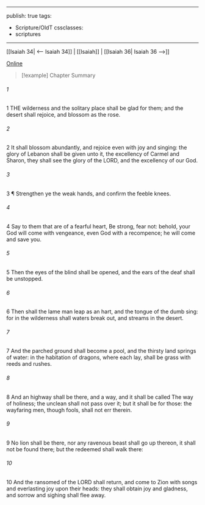 

---
publish: true
tags:
  - Scripture/OldT
cssclasses:
  - scriptures
---
[[Isaiah 34| <-- Isaiah 34]] | [[Isaiah]] | [[Isaiah 36| Isaiah 36 -->]]

[Online](https://churchofjesuschrist.org/study/scriptures/ot/isa/35?lang=eng)

>[!example] Chapter Summary
>
###### 1
1 THE wilderness and the solitary place shall be glad for them; and the desert shall rejoice, and blossom as the rose.
###### 2
2 It shall blossom abundantly, and rejoice even with joy and singing: the glory of Lebanon shall be given unto it, the excellency of Carmel and Sharon, they shall see the glory of the LORD, and the excellency of our God.
###### 3
3 ¶ Strengthen ye the weak hands, and confirm the feeble knees.
###### 4
4 Say to them that are of a fearful heart, Be strong, fear not: behold, your God will come with vengeance, even God with a recompence; he will come and save you.
###### 5
5 Then the eyes of the blind shall be opened, and the ears of the deaf shall be unstopped.
###### 6
6 Then shall the lame man leap as an hart, and the tongue of the dumb sing: for in the wilderness shall waters break out, and streams in the desert.
###### 7
7 And the parched ground shall become a pool, and the thirsty land springs of water: in the habitation of dragons, where each lay, shall be grass with reeds and rushes.
###### 8
8 And an highway shall be there, and a way, and it shall be called The way of holiness; the unclean shall not pass over it; but it shall be for those: the wayfaring men, though fools, shall not err therein.
###### 9
9 No lion shall be there, nor any ravenous beast shall go up thereon, it shall not be found there; but the redeemed shall walk there:
###### 10
10 And the ransomed of the LORD shall return, and come to Zion with songs and everlasting joy upon their heads: they shall obtain joy and gladness, and sorrow and sighing shall flee away.



